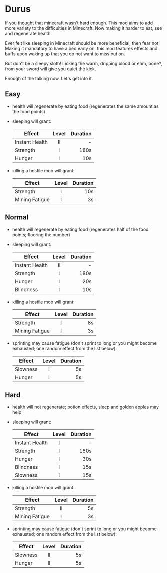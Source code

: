 # Durus
If you thought that minecraft wasn't hard enough. This mod aims to add more variety to the difficulties in Minecraft. Now making it harder to eat, see and regenerate health.

Ever felt like sleeping in Minecraft should be more beneficial, then fear not! Making it mandatory to have a bed early on, this mod features effects and buffs upon waking up that you do not want to miss out on.

But don't be a sleepy sloth! Licking the warm, dripping blood or ehm, bone?, from your sword will give you quiet the kick.

Enough of the talking now. Let's get into it.

## Easy
- health will regenerate by eating food (regenerates the same amount as the food points)
- sleeping will grant:

    | Effect              | Level | Duration |
    | ------------------- | :---: | -------: |
    | Instant Health      | II    | -        |
    | Strength            | I     | 180s     |
    | Hunger              | I     | 10s      |

- killing a hostile mob will grant:

    | Effect              | Level | Duration |
    | ------------------- | :---: | -------: |
    | Strength            | I     | 10s      |
    | Mining Fatigue      | I     | 3s       |

## Normal
- health will regenerate by eating food (regenerates half of the food points; flooring the number)
- sleeping will grant:

    | Effect              | Level | Duration |
    | ------------------- | :---: | -------: |
    | Instant Health      | II    | -        |
    | Strength            | I     | 180s     |
    | Hunger              | I     | 20s      |
    | Blindness           | I     | 10s      |

- killing a hostile mob will grant:

    | Effect              | Level | Duration |
    | ------------------- | :---: | -------: |
    | Strength            | I     | 8s       |
    | Mining Fatigue      | I     | 3s       |

- sprinting may cause fatigue (don't sprint to long or you might become exhausted; one random effect from the list below):

    | Effect              | Level | Duration |
    | ------------------- | :---: | -------: |
    | Slowness            | I     | 5s       |
    | Hunger              | I     | 5s       |

## Hard
- health will not regenerate; potion effects, sleep and golden apples may help
- sleeping will grant:

    | Effect              | Level | Duration |
    | ------------------- | :---: | -------: |
    | Instant Health      | I     | -        |
    | Strength            | I     | 180s     |
    | Hunger              | I     | 30s      |
    | Blindness           | I     | 15s      |
    | Slowness            | I     | 15s      |

- killing a hostile mob will grant:

    | Effect              | Level | Duration |
    | ------------------- | :---: | -------: |
    | Strength            | II    | 5s       |
    | Mining Fatigue      | I     | 3s       |

- sprinting may cause fatigue (don't sprint to long or you might become exhausted; one random effect from the list below):

    | Effect              | Level | Duration |
    | ------------------- | :---: | -------: |
    | Slowness            | II    | 5s       |
    | Hunger              | II    | 5s       |
